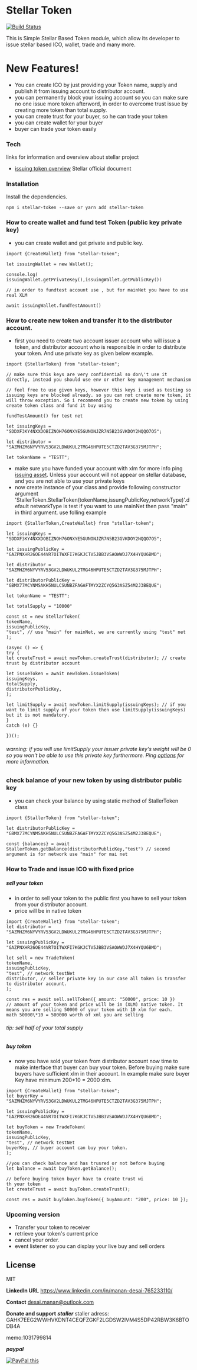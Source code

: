 # Stellar Token

[![Build Status](https://travis-ci.org/joemccann/dillinger.svg?branch=master)](https://github.com/manan5439/stellar-coin)

This is Simple Stellar Based Token module, which allow its developer to issue stellar based ICO, wallet, trade and many more.

# New Features!

- You can create ICO by just providing your Token name, supply and publish it from issuing account to distributor account.
- you can permanently block your issuing account so you can make sure no one issue more token afterword, in order to overcome trust issue by creating more token than total supply.
- you can create trust for your buyer, so he can trade your token
- you can create wallet for your buyer
- buyer can trade your token easily

### Tech

links for information and overview about stellar project

- [issuing token overview] Stellar official document

### Installation

Install the dependencies.

`npm i stellar-token --save or yarn add stellar-token`

### How to create wallet and fund test Token (public key private key)

- you can create wallet and get private and public key.

```
import {CreateWallet} from "stellar-token";

let issuingWallet = new Wallet();

console.log( issuingWallet.getPrivateKey(),issuingWallet.getPublicKey())

// in order to fundtest account use , but for mainNet you have to use real XLM

await issuingWallet.fundTestAmount()
```

### How to create new token and transfer it to the distributor account.

- first you need to create two account issuer account who will issue a token, and distributor account who is responsible in order to distribute your token. And use private key as given below example.

```
import {StellarToken} from "stellar-token";

// make sure this keys are very confidential so don\'t use it directly, instead you should use env or other key management mechanism

// feel free to use given keys, however this keys i used as testing so issuing keys are blocked already. so you can not create more token, it will throw exception. So i recommend you to create new token by using create token class and fund it buy using

fundTestAmount() for test net

let issuingKeys = "SDDXF3KY4NXXDOBIZNOH76ONXYE5GUNONJZR7N5B23GVKDOY2NQQO7O5";

let distributor = "SAZMHZM6NYVYRV53GV2LDWUKUL2TMG46HPUTE5CTZD2TAV3G375MJTPH";

let tokenName = "TESTT";
```

- make sure you have funded your account with xlm for more info ping [issuing asset]. Unless your account will not appear on stellar database, and you are not able to use your private keys
- now create instance of your class and provide following constructor argument 'StallerToken.StellarToken(tokenName,issungPublicKey,networkType)'.default networkType is test if you want to use mainNet then pass "main" in third argument. use folling example

```
import {StallerToken,CreateWallet} from "stellar-token";

let issuingKeys = "SDDXF3KY4NXXDOBIZNOH76ONXYE5GUNONJZR7N5B23GVKDOY2NQQO7O5";

let issuingPublicKey =
"GAZPNXHR26OE44VR7OITWXFI7KGKJCTV5JBB3VSAOWWDJ7X4HYQU6BMD";

let distributor = "SAZMHZM6NYVYRV53GV2LDWUKUL2TMG46HPUTE5CTZD2TAV3G375MJTPH";

let distributorPublicKey =
"GBMX77MCYNMSAKH5NULCSUNBZFAGAFTMYX2ZCYQ5G3ASZ54M2J3BEQUE";

let tokenName = "TESTT";

let totalSupply = "10000"

const st = new StellarToken(
tokenName,
issuingPublicKey,
"test", // use "main" for mainNet, we are currently using "test" net
);

(async () => {
try {
let createTrust = await newToken.createTrust(distributor); // create trust by distributor account

let issueToken = await newToken.issueToken(
issuingKeys,
totalSupply,
distributorPublicKey,
);

let limitSupply = await newToken.limitSupply(issuingKeys); // if you want to limit supply of your token then use limitSupply(issuingKeys) but it is not mandatory.
}
catch (e) {}

})();

```

###### warning: if you will use limitSupply your issuer private key's weight will be 0 so you won't be able to use this private key furthermore. Ping [options] for more information.

### check balance of your new token by using distributor public key

- you can check your balance by using static method of StallerToken class

```
import {StallerToken} from "stellar-token";

let distributorPublicKey =
"GBMX77MCYNMSAKH5NULCSUNBZFAGAFTMYX2ZCYQ5G3ASZ54M2J3BEQUE";

const {balances} = await StallerToken.getBalance(distributorPublicKey,"test") // second argument is for network use "main" for mai net

```

### How to Trade and issue ICO with fixed price

##### sell your token

- in order to sell your token to the public first you have to sell your token from your distributor account.
- price will be in native token

```
import {CreateWallet} from "stellar-token";
let distributor = "SAZMHZM6NYVYRV53GV2LDWUKUL2TMG46HPUTE5CTZD2TAV3G375MJTPH";

let issuingPublicKey =
"GAZPNXHR26OE44VR7OITWXFI7KGKJCTV5JBB3VSAOWWDJ7X4HYQU6BMD";

let sell = new TradeToken(
tokenName,
issuingPublicKey,
"test", // network testNet
distributor, // seller private key in our case all token is transfer to distributor account.
);

const res = await sell.sellToken({ amount: "50000", price: 10 })
// amount of your token and price will be in (XLM) native token. It means you are selling 50000 of your token with 10 xlm for each.
math 50000\*10 = 500000 worth of xml you are selling

```

###### tip: sell half of your total supply

##### buy token

- now you have sold your token from distributor account now time to make interface that buyer can buy your token. Before buying make sure buyers have sufficient xlm in their account. In example make sure buyer Key have minimum 200\*10 = 2000 xlm.

```
import {CreateWallet} from "stellar-token";
let buyerKey = "SAZMHZM6NYVYRV53GV2LDWUKUL2TMG46HPUTE5CTZD2TAV3G375MJTPH";

let issuingPublicKey =
"GAZPNXHR26OE44VR7OITWXFI7KGKJCTV5JBB3VSAOWWDJ7X4HYQU6BMD";

let buyToken = new TradeToken(
tokenName,
issuingPublicKey,
"test", // network testNet
buyerKey, // buyer account can buy your token.
);

//you can check balance and has trusred or not before buying
let balance = await buyToken.getBalance();

// before buying token buyer have to create trust wi
th your token
let createTrust = await buyToken.createTrust();

const res = await buyToken.buyToken({ buyAmount: "200", price: 10 });

```

### Upcoming version

- Transfer your token to receiver
- retrieve your token's current price
- cancel your order.
- event listener so you can display your live buy and sell orders

## License

MIT

**LinkedIn URL**
https://www.linkedin.com/in/manan-desai-765233110/

**Contact**
desai.manan@outlook.com

**Donate and support**
**_staller_**
staller adress: GAHK7EEG2WWHVKDNT4CEQFZGKF2LGDSW2IVM4S5DP42RBW3K6BTODB4A

memo:1031799814

**_paypal_**

[![PayPal this](https://www.paypalobjects.com/en_US/GB/i/btn/btn_donateCC_LG.gif "PayPal – The safer, easier way to pay online!")](https://www.paypal.com/cgi-bin/webscr?cmd=_s-xclick&hosted_button_id=HEQ98PHL34MMS&source=url)

[//]: #
[issuing token overview]: https://developers.stellar.org/docs/issuing-assets/
[issuing asset]: https://developers.stellar.org/docs/issuing-assets/how-to-issue-an-asset/
[options]: https://www.stellar.org/developers/guides/concepts/list-of-operations.html#set-options
